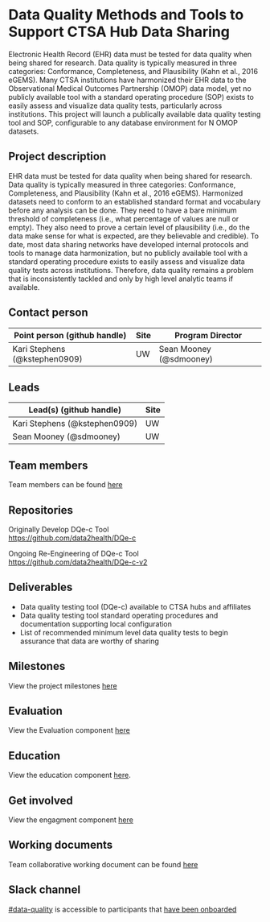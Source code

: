# Data Quality Methods and Tools to Support CTSA Hub Data Sharing
Electronic Health Record (EHR) data must be tested for data quality when being shared for research. Data quality is typically measured in three categories: Conformance, Completeness, and Plausibility (Kahn et al., 2016 eGEMS). Many CTSA institutions have harmonized their EHR data to the Observational Medical Outcomes Partnership (OMOP) data model, yet no publicly available tool with a standard operating procedure (SOP) exists to easily assess and visualize data quality tests, particularly across institutions. This project will launch a publically available data quality testing tool and SOP, configurable to any database environment for N OMOP datasets. 

## Project description
EHR data must be tested for data quality when being shared for research. Data quality is typically measured in three categories: Conformance, Completeness, and Plausibility (Kahn et al., 2016 eGEMS). Harmonized datasets need to conform to an established standard format and vocabulary before any analysis can be done. They need to have a bare minimum threshold of completeness (i.e., what percentage of values are null or empty). They also need to prove a certain level of plausibility (i.e., do the data make sense for what is expected, are they believable and credible). To date, most data sharing networks have developed internal protocols and tools to manage data harmonization, but no publicly available tool with a standard operating procedure exists to easily assess and visualize data quality tests across institutions. Therefore, data quality remains a problem that is inconsistently tackled and only by high level analytic teams if available.


## Contact person

Point person (github handle) | Site | Program Director
----------|--------------|---------------
Kari Stephens (@kstephen0909) | UW | Sean Mooney (@sdmooney)


## Leads 

Lead(s) (github handle) | Site
----------|--------------|
Kari Stephens (@kstephen0909) | UW
Sean Mooney (@sdmooney) | UW


## Team members 

Team members can be found [here](https://github.com/data2health/data-quality/blob/master/Team.md)

## Repositories
 Originally Develop DQe-c Tool<br>
https://github.com/data2health/DQe-c

 Ongoing Re-Engineering of DQe-c Tool<br>
https://github.com/data2health/DQe-c-v2

## Deliverables
- Data quality testing tool (DQe-c) available to CTSA hubs and affiliates
- Data quality testing tool standard operating procedures and documentation supporting local configuration
- List of recommended minimum level data quality tests to begin assurance that data are worthy of sharing


## Milestones 

View the project milestones [here](https://github.com/data2health/data-quality/milestones)

## Evaluation

View the Evaluation component [here](https://github.com/data2health/data-quality/blob/master/evaluation.md)

## Education
View the education component [here](https://github.com/data2health/data-quality/blob/master/education.md).

## Get involved
View the engagment component [here](https://github.com/data2health/data-quality/blob/master/engagement.md)

## Working documents
Team collaborative working document can be found [here](https://docs.google.com/document/d/1vsJbBnBFe_RPMTt9otbn4mqgf4pUgWjqswXRnTKkyds/edit) 

## Slack channel
[#data-quality](https://cd2h.slack.com/messages/CG92VLQFP) is accessible to participants that [have been onboarded](bit.ly/cd2h-onboarding-form)

